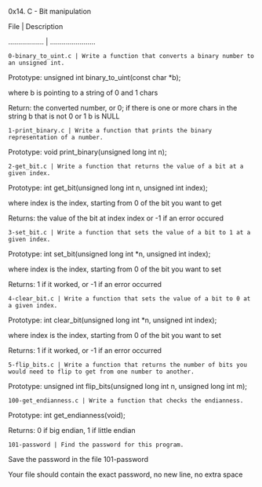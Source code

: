 0x14. C - Bit manipulation

File | Description

.................. | .......................

    0-binary_to_uint.c | Write a function that converts a binary number to an unsigned int.

Prototype: unsigned int binary_to_uint(const char *b);

where b is pointing to a string of 0 and 1 chars

Return: the converted number, or 0; if there is one or more chars in the string b that is not 0 or 1 b is NULL

    1-print_binary.c | Write a function that prints the binary representation of a number.

Prototype: void print_binary(unsigned long int n);

    2-get_bit.c | Write a function that returns the value of a bit at a given index.

Prototype: int get_bit(unsigned long int n, unsigned int index);

where index is the index, starting from 0 of the bit you want to get

Returns: the value of the bit at index index or -1 if an error occured

    3-set_bit.c | Write a function that sets the value of a bit to 1 at a given index.

Prototype: int set_bit(unsigned long int *n, unsigned int index);

where index is the index, starting from 0 of the bit you want to set

Returns: 1 if it worked, or -1 if an error occurred

    4-clear_bit.c | Write a function that sets the value of a bit to 0 at a given index.

Prototype: int clear_bit(unsigned long int *n, unsigned int index);

where index is the index, starting from 0 of the bit you want to set

Returns: 1 if it worked, or -1 if an error occurred

    5-flip_bits.c | Write a function that returns the number of bits you would need to flip to get from one number to another.

Prototype: unsigned int flip_bits(unsigned long int n, unsigned long int m);

    100-get_endianness.c | Write a function that checks the endianness.

Prototype: int get_endianness(void);

Returns: 0 if big endian, 1 if little endian

    101-password | Find the password for this program.

Save the password in the file 101-password

Your file should contain the exact password, no new line, no extra space
